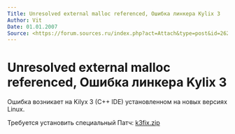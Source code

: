 ```yaml
---
Title: Unresolved external malloc referenced, Ошибка линкера Kylix 3
Author: Vit
Date: 01.01.2007
Source: <https://forum.sources.ru/index.php?act=Attach&type=post&id=262358>
---
```



Unresolved external malloc referenced, Ошибка линкера Kylix 3
=============================================================

Ошибка возникает на Kilyx 3 (C++ IDE) установленном на новых версиях
Linux.

Требуется установить специальный Патч:
[k3fix.zip](k3fix.zip)

